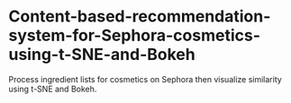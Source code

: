 # Content-based-recommendation-system-for-Sephora-cosmetics-using-t-SNE-and-Bokeh
Process ingredient lists for cosmetics on Sephora then visualize similarity using t-SNE and Bokeh.
